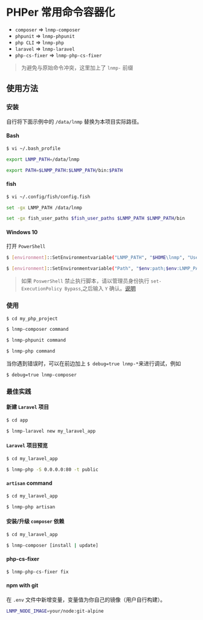 # PHPer 常用命令容器化

* `composer` => `lnmp-composer`
* `phpunit`  => `lnmp-phpunit`
* `php CLI`  => `lnmp-php`
* `laravel`  => `lnmp-laravel`
* `php-cs-fixer` => `lnmp-php-cs-fixer`

> 为避免与原始命令冲突，这里加上了 `lnmp-` 前缀

## 使用方法

### 安装

自行将下面示例中的 `/data/lnmp` 替换为本项目实际路径。

#### Bash

```bash
$ vi ~/.bash_profile

export LNMP_PATH=/data/lnmp

export PATH=$LNMP_PATH:$LNMP_PATH/bin:$PATH
```

#### fish

```bash
$ vi ~/.config/fish/config.fish

set -gx LNMP_PATH /data/lnmp

set -gx fish_user_paths $fish_user_paths $LNMP_PATH $LNMP_PATH/bin
```

#### Windows 10

打开 `PowerShell`

```bash
$ [environment]::SetEnvironmentvariable("LNMP_PATH", "$HOME\lnmp", "User")

$ [environment]::SetEnvironmentvariable("Path", "$env:path;$env:LNMP_PATH;$env:LNMP_PATH\windows;", "User")
```

> 如果 `PoswerShell` 禁止执行脚本，请以管理员身份执行 `set-ExecutionPolicy Bypass`,之后输入 `Y` 确认。[说明](https://docs.microsoft.com/zh-cn/powershell/module/microsoft.powershell.core/about/about_execution_policies)

### 使用

```bash
$ cd my_php_project

$ lnmp-composer command

$ lnmp-phpunit command

$ lnmp-php command
```

当你遇到错误时，可以在前边加上 `$ debug=true lnmp-*`来进行调试，例如

```bash
$ debug=true lnmp-composer
```

### 最佳实践

#### 新建 `Laravel` 项目

```bash
$ cd app

$ lnmp-laravel new my_laravel_app
```

#### `Laravel` 项目预览

```bash
$ cd my_laravel_app

$ lnmp-php -S 0.0.0.0:80 -t public
```

#### `artisan` command

```bash
$ cd my_laravel_app

$ lnmp-php artisan
```

#### 安装/升级 `composer` 依赖

```bash
$ cd my_laravel_app

$ lnmp-composer [install | update]
```

#### php-cs-fixer

```bash
$ lnmp-php-cs-fixer fix
```

#### npm with git

在 `.env` 文件中新增变量，变量值为你自己的镜像（用户自行构建）。

```bash
LNMP_NODE_IMAGE=your/node:git-alpine
```
